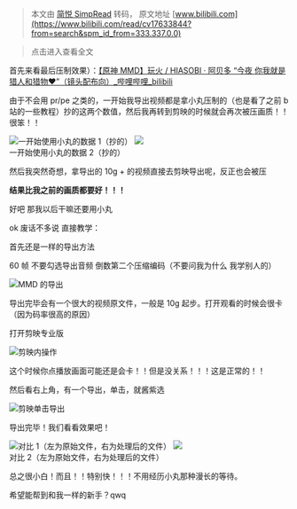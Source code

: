 > 本文由 [简悦 SimpRead](http://ksria.com/simpread/) 转码， 原文地址 [www.bilibili.com](https://www.bilibili.com/read/cv17633844?from=search&spm_id_from=333.337.0.0)

> 点击进入查看全文

首先来看最后压制效果）：[【原神 MMD】玩火 / HIASOBI · 阿贝多 “今夜 你我就是猎人和猎物❤”（镜头配布向）_哔哩哔哩_bilibili](https://www.bilibili.com/video/BV11f4y1d79W?spm_id_from=333.999.0.0)

由于不会用 pr/pe 之类的，一开始我导出视频都是拿小丸压制的（也是看了之前 b 站的一些教程）抄的这两个数值，然后我再转到剪映的时候就会再次被压画质！！很笨！！

![](http://i0.hdslb.com/bfs/article/320eb4bb6d478ee59c0a1a5d9a9224f94e1ef88a.png@942w_1043h_progressive.webp)一开始使用小丸的数据 1（抄的） ![](http://i0.hdslb.com/bfs/article/491100a1faf4509178dcde6ec77c19f34ffb5594.png@942w_1043h_progressive.webp)  
一开始使用小丸的数据 2（抄的）  

然后我突然奇想，拿导出的 10g + 的视频直接去剪映导出呢，反正也会被压

**结果比我之前的画质都要好！！！**

好吧 那我以后干嘛还要用小丸

ok 废话不多说 直接教学：

首先还是一样的导出方法

60 帧 不要勾选导出音频 倒数第二个压缩编码（不要问我为什么 我学别人的）

![](http://i0.hdslb.com/bfs/article/2eb83df4b0c88ff5eda24f2fca0d85e712b4cd46.png@555w_528h_progressive.webp)MMD 的导出

导出完毕会有一个很大的视频原文件，一般是 10g 起步。打开观看的时候会很卡（因为码率很高的原因）

打开剪映专业版

![](http://i0.hdslb.com/bfs/article/fe3685394cb04198871fd43bb546cecbfe6078e5.png@942w_464h_progressive.webp)剪映内操作

这个时候你点播放画面可能还是会卡！！但是没关系！！！这是正常的！！

然后看右上角，有一个导出，单击，就酱紫选

![](http://i0.hdslb.com/bfs/article/a4c2c62110935cca64bb5b6f96452a54478e2ce6.png@942w_660h_progressive.webp)剪映单击导出

导出完毕！我们看看效果吧！

![](http://i0.hdslb.com/bfs/article/39f7d860a041cf7033ac489ad93915eda0cbe617.png@942w_674h_progressive.webp)对比 1（左为原始文件，右为处理后的文件） ![](http://i0.hdslb.com/bfs/article/e9da599f8a245b4db1418f25cbafe7ef847a2b63.png@942w_669h_progressive.webp)  
对比 2（左为原始文件，右为处理后的文件）

总之很小白！而且！！特别快！！！不用经历小丸那种漫长的等待。

希望能帮到和我一样的新手？qwq